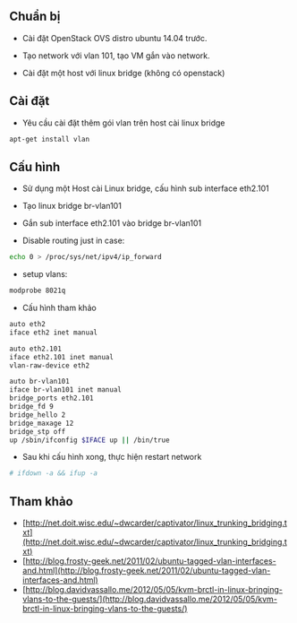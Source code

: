 ﻿## Chuẩn bị

- Cài đặt OpenStack OVS distro ubuntu 14.04 trước.

- Tạo network với vlan 101, tạo VM gắn vào network.

- Cài đặt một host với linux bridge (không có openstack)

## Cài đặt

- Yêu cầu cài đặt thêm gói vlan trên host cài linux bridge
```sh
apt-get install vlan
```

## Cấu hình

- Sử dụng một Host cài Linux bridge, cấu hình sub interface eth2.101

- Tạo linux bridge br-vlan101

- Gắn sub interface eth2.101 vào bridge br-vlan101

- Disable routing just in case:
```sh
echo 0 > /proc/sys/net/ipv4/ip_forward 
```

- setup vlans:
```sh
modprobe 8021q
```

- Cấu hình tham khảo
```sh
auto eth2
iface eth2 inet manual

auto eth2.101
iface eth2.101 inet manual
vlan-raw-device eth2

auto br-vlan101
iface br-vlan101 inet manual
bridge_ports eth2.101
bridge_fd 9
bridge_hello 2
bridge_maxage 12
bridge_stp off
up /sbin/ifconfig $IFACE up || /bin/true
```

- Sau khi cấu hình xong, thực hiện restart network
```sh
# ifdown -a && ifup -a
```

## Tham khảo

- [http://net.doit.wisc.edu/~dwcarder/captivator/linux_trunking_bridging.txt](http://net.doit.wisc.edu/~dwcarder/captivator/linux_trunking_bridging.txt)
- [http://blog.frosty-geek.net/2011/02/ubuntu-tagged-vlan-interfaces-and.html](http://blog.frosty-geek.net/2011/02/ubuntu-tagged-vlan-interfaces-and.html)
- [http://blog.davidvassallo.me/2012/05/05/kvm-brctl-in-linux-bringing-vlans-to-the-guests/](http://blog.davidvassallo.me/2012/05/05/kvm-brctl-in-linux-bringing-vlans-to-the-guests/)
